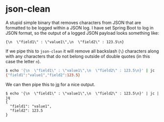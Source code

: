 # json-clean

A stupid simple binary that removes characters from JSON that are formatted to be logged within a JSON log. 
I have set Spring Boot to log in JSON format, so the output of a logged JSON payload looks something like:
```
{\n  \"field1\" : \"value1\",\n  \"field2\" : 123.5\n}
```
If we pipe this to `json-clean` it will remove all backslash (`\`) characters along with any characters that do
not belong outside of double quotes (in this case the letter `n`).
```sh
$ echo '{\n  \"field1\" : \"value1\",\n  \"field2\" : 123.5\n}' | jc
{"field1":"value1","field2":123.5}
```
We can then pipe this to [jq](https://jqlang.github.io/jq/) for a nice output.
```json5
$ echo '{\n  \"field1\" : \"value1\",\n  \"field2\" : 123.5\n}' | jc | jq
{
  "field1": "value1",
  "field2": 123.5
}
```
